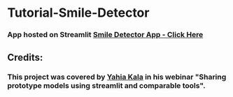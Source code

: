 # Tutorial-Smile-Detector
 
### App hosted on Streamlit [Smile Detector App - Click Here](https://share.streamlit.io/rochitasundar/tutorial-smile-detector/main/myapp2.py)

## Credits:
### This project was covered by [Yahia Kala](https://github.com/yahiakala) in his webinar "Sharing prototype models using streamlit and comparable tools".

